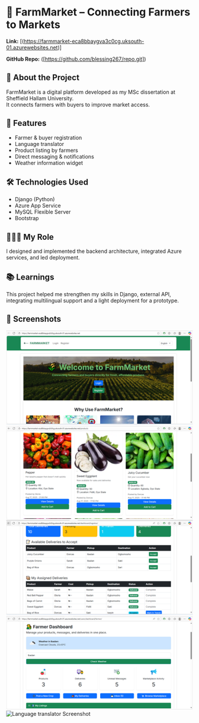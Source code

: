 # 🌾 FarmMarket – Connecting Farmers to Markets  

**Link:** [(https://farmmarket-eca8bbaygva3c0cg.uksouth-01.azurewebsites.net)] 

**GitHub Repo:** ([https://github.com/blessing267/repo.git])  

## 📖 About the Project  
FarmMarket is a digital platform developed as my MSc dissertation at Sheffield Hallam University.  
It connects farmers with buyers to improve market access.    

## 🚀 Features  
- Farmer & buyer registration
- Language translator 
- Product listing by farmers  
- Direct messaging & notifications  
- Weather information widget  

## 🛠️ Technologies Used  
- Django (Python)  
- Azure App Service  
- MySQL Flexible Server  
- Bootstrap   

## 👩🏽‍💻 My Role  
I designed and implemented the backend architecture, integrated Azure services, and led deployment.  

## 📚 Learnings  
This project helped me strengthen my skills in Django, external API, integrating multilingual support and a light deployment for a prototype. 

## 📸 Screenshots  
![Homepage Screenshot](static/core/images/homefarm.PNG)
![Product Page Screenshot](static/core/images/productfarm.PNG)
![Logistics Screenshot](static/core/images/logfarm.PNG)
![Weather Forecast Screenshot](static/core/images/dashfarm.PNG)
![Language translator Screenshot](static/core/images/translatefarm.PNG) 
